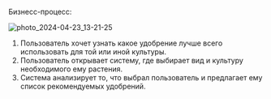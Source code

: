 Бизнесс-процесс:

![photo_2024-04-23_13-21-25](https://github.com/charwety/quality_monitoring/assets/165644160/fedf328d-a305-4cc4-8436-6e4a0a255769)

1. Пользователь хочет узнать какое удобрение лучше всего использовать для той или иной культуры.
2. Пользователь открывает систему, где выбирает вид и культуру необходимого ему растения.
3. Система анализирует то, что выбрал пользователь и предлагает ему список рекомендуемых удобрений.


